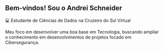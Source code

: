 ## Bem-vindos! Sou o Andrei Schneider

💻 Estudante de Ciências de Dados na Cruzeiro do Sul Virtual

Meu foco em desenvolver uma boa base em Tecnologia, buscando ampliar o conhecimento em desenvolvimentos de projetos focado em Cibersegurança.
